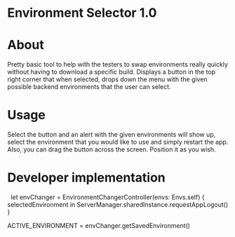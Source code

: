 Environment Selector 1.0
================
# About

Pretty basic tool to help with the testers to swap environments really quickly without having to download a specific build.
Displays a button in the top right corner that when selected,
drops down the menu with the given possible backend environments that the user can select.

# Usage 

Select the button and an alert with the given environments will show up,
select the environment that you would like to use and simply restart the app.
Also, you can drag the button across the screen. Position it as you wish.

# Developer implementation
 
let envChanger = EnvironmentChangerController(envs: Envs.self) { selectedEnvironment in
ServerManager.sharedInstance.requestAppLogout()
}

ACTIVE_ENVIRONMENT = envChanger.getSavedEnvironment()
